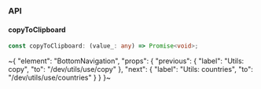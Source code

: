 

### API

#### copyToClipboard

```ts
const copyToClipboard: (value_: any) => Promise<void>;
```


~{
  "element": "BottomNavigation",
  "props": {
    "previous": {
      "label": "Utils: copy",
      "to": "/dev/utils/use/copy"
    },
    "next": {
      "label": "Utils: countries",
      "to": "/dev/utils/use/countries"
    }
  }
}~